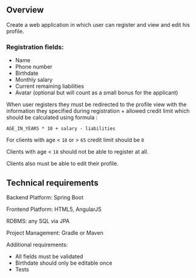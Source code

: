 ## Overview

Create a web application in which user can register and view and edit his profile.

### Registration fields:

* Name
* Phone number
* Birthdate
* Monthly salary
* Current remaining liabilities
* Avatar (optional but will count as a small bonus for the applicant) 

When user registers they must be redirected to the profile view with the information they specified during registration + allowed credit limit which should be calculated using formula :

    AGE_IN_YEARS * 10 + salary - liabilities

For clients with age < `18` or > `65` credit limit should be `0`

Clients with age < `18` should not be able to register at all.

Clients also must be able to edit their profile.

## Technical requirements

Backend Platform: Spring Boot

Frontend Platform: HTML5, AngularJS

RDBMS: any SQL via JPA

Project Management: Gradle or Maven

Additional requirements:

* All fields must be validated
* Birthdate should only be editable once
* Tests
